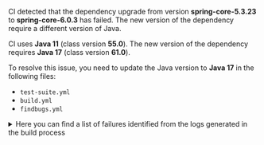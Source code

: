 CI detected that the dependency upgrade from version **spring-core-5.3.23** to **spring-core-6.0.3** has failed. 
The new version of the dependency require a different version of Java. 

CI uses **Java 11** (class version **55.0**). The new version of the dependency requires **Java 17** (class version **61.0**). 

To resolve this issue, you need to update the Java version to **Java 17** in the following files: 
- `test-suite.yml`
- `build.yml`
- `findbugs.yml`

<details>
<summary>Here you can find a list of failures identified from the logs generated in the build process</summary>

*    > [ERROR] /LPVS/src/main/java/com/lpvs/controller/GitHubWebhooksController.java:[25,32] cannot access org.springframework.util.StringUtils<br>[ERROR]   bad class file: /root/.m2/repository/org/springframework/spring-core/6.0.3/spring-core-6.0.3.jar(/org/springframework/util/StringUtils.class)<br>[ERROR]     class file has wrong version 61.0, should be 55.0<br>[ERROR]     Please remove or make sure it appears in the correct subdirectory of the classpath. 

*    > [ERROR] /LPVS/src/main/java/com/lpvs/LicensePreValidationSystem.java:[39,12] cannot find symbol<br>[ERROR]   symbol:   class TaskExecutor<br>[ERROR]   location: class com.lpvs.LicensePreValidationSystem 

*    > [ERROR] /LPVS/src/main/java/com/lpvs/util/FileUtil.java:[13,32] cannot access org.springframework.util.FileSystemUtils<br>  bad class file: /root/.m2/repository/org/springframework/spring-core/6.0.3/spring-core-6.0.3.jar(/org/springframework/util/FileSystemUtils.class)<br>    class file has wrong version 61.0, should be 55.0<br>    Please remove or make sure it appears in the correct subdirectory of the classpath. 

*    > [ERROR] /LPVS/src/main/java/com/lpvs/LicensePreValidationSystem.java:[17,37] cannot access org.springframework.core.task.TaskExecutor<br>  bad class file: /root/.m2/repository/org/springframework/spring-core/6.0.3/spring-core-6.0.3.jar(/org/springframework/core/task/TaskExecutor.class)<br>    class file has wrong version 61.0, should be 55.0<br>    Please remove or make sure it appears in the correct subdirectory of the classpath. 

*    > [ERROR] /LPVS/src/main/java/com/lpvs/LicensePreValidationSystem.java:[17,37] cannot access org.springframework.core.task.TaskExecutor<br>[ERROR]   bad class file: /root/.m2/repository/org/springframework/spring-core/6.0.3/spring-core-6.0.3.jar(/org/springframework/core/task/TaskExecutor.class)<br>[ERROR]     class file has wrong version 61.0, should be 55.0<br>[ERROR]     Please remove or make sure it appears in the correct subdirectory of the classpath. 

*    > [ERROR] /LPVS/src/main/java/com/lpvs/util/FileUtil.java:[13,32] cannot access org.springframework.util.FileSystemUtils<br>[ERROR]   bad class file: /root/.m2/repository/org/springframework/spring-core/6.0.3/spring-core-6.0.3.jar(/org/springframework/util/FileSystemUtils.class)<br>[ERROR]     class file has wrong version 61.0, should be 55.0<br>[ERROR]     Please remove or make sure it appears in the correct subdirectory of the classpath. 

*    > [ERROR] /LPVS/src/main/java/com/lpvs/controller/GitHubWebhooksController.java:[25,32] cannot access org.springframework.util.StringUtils<br>  bad class file: /root/.m2/repository/org/springframework/spring-core/6.0.3/spring-core-6.0.3.jar(/org/springframework/util/StringUtils.class)<br>    class file has wrong version 61.0, should be 55.0<br>    Please remove or make sure it appears in the correct subdirectory of the classpath. 

*    > [ERROR] /LPVS/src/main/java/com/lpvs/LicensePreValidationSystem.java:[39,12] cannot find symbol<br>  symbol:   class TaskExecutor<br>  location: class com.lpvs.LicensePreValidationSystem 

</details>
